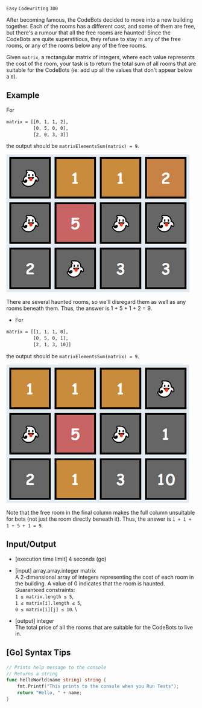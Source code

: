 `Easy`	`Codewriting` 	`300`

After becoming famous, the CodeBots decided to move into a new building together. Each of the rooms has a different cost, and some of them are free, but there's a rumour that all the free rooms are haunted! Since the CodeBots are quite superstitious, they refuse to stay in any of the free rooms, or any of the rooms below any of the free rooms.

Given `matrix`, a rectangular matrix of integers, where each value represents the cost of the room, your task is to return the total sum of all rooms that are suitable for the CodeBots (ie: add up all the values that don't appear below a `0`).

## Example

For

``` bash
matrix = [[0, 1, 1, 2],
          [0, 5, 0, 0],
          [2, 0, 3, 3]]
```

the output should be
`matrixElementsSum(matrix) = 9`.

![Alt text](image.png?raw=true "Example 1")

There are several haunted rooms, so we'll disregard them as well as any rooms beneath them. Thus, the answer is 1 + 5 + 1 + 2 = 9.

- For

``` bash
matrix = [[1, 1, 1, 0],
          [0, 5, 0, 1],
          [2, 1, 3, 10]]
```

the output should be
`matrixElementsSum(matrix) = 9`.

![Alt text](image1.png?raw=true "Example 2")

Note that the free room in the final column makes the full column unsuitable for bots (not just the room directly beneath it). Thus, the answer is `1 + 1 + 1 + 5 + 1 = 9`.

## Input/Output

- [execution time limit] 4 seconds (go)

- [input] array.array.integer matrix \
A 2-dimensional array of integers representing the cost of each room in the building. A value of 0 indicates that the room is haunted. \
Guaranteed constraints: \
`1 ≤ matrix.length ≤ 5`, \
`1 ≤ matrix[i].length ≤ 5`, \
`0 ≤ matrix[i][j] ≤ 10`. \

- [output] integer \
The total price of all the rooms that are suitable for the CodeBots to live in.

## [Go] Syntax Tips

``` go
// Prints help message to the console
// Returns a string
func helloWorld(name string) string {
    fmt.Printf("This prints to the console when you Run Tests");
    return "Hello, " + name;
}
```
